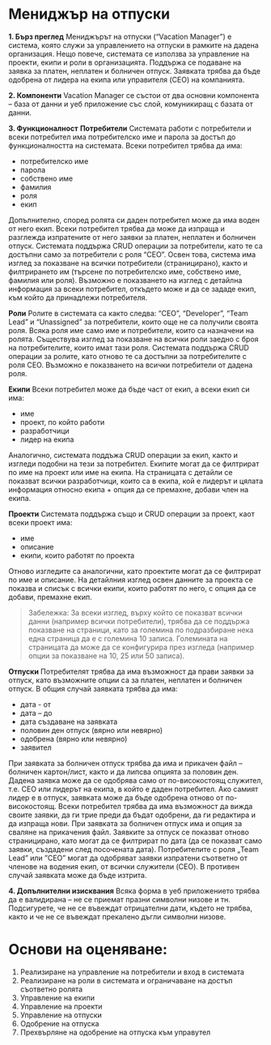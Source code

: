 
# Мениджър на отпуски

**1.	Бърз преглед**
Мениджърът на отпуски (“Vacation Manager”) е система, която служи за управлението на отпуски в рамките на дадена организация. Нещо повече, системата се използва за управление на проекти, екипи и роли в организацията. Поддържа се подаване на заявка за платен, неплатен и болничен отпуск. Заявката трябва да бъде одобрена от лидера на екипа или управителя (CEO) на компанията.

**2.	Компоненти**
Vacation Manager се състои от два основни компонента – база от данни и уеб приложение със слой, комуникиращ с базата от данни. 

**3.	Функционалност**
**Потребители**
Системата работи с потребители и всеки потребител има потребителско име и парола за достъп до функционалността на системата. Всеки потребител трябва да има:
- потребителско име
- парола
- собствено име
- фамилия
- роля
- екип

Допълнително, според ролята си даден потребител може да има воден от него екип. Всеки потребител трябва да може да изпраща и разглежда изпратените от него заявки за платен, неплатен и болничен отпуск. Системата поддържа CRUD операции за потребители, като те са достъпни само за потребители с роля “CEO”. Освен това, система има изглед за показване на всички потребители (страницирано), както и филтрирането им (търсене по потребителско име, собствено име, фамилия или роля). Възможно е показването на изглед с детайлна информация за всеки потребител, откъдето може и да се зададе екип, към който да принадлежи потребителя.

**Роли**
	Ролите в системата са както следва: “CEO”, “Developer”, “Team Lead” и “Unassigned” за потребители, които още не са получили своята роля. Всяка роля име само име и потребители, които са назначени на ролята. Съществува изглед за показване на всички роли заедно с броя на потребителите, които имат тази роля. Системата поддържа CRUD операции за ролите, като отново те са достъпни за потребителите с роля CEO. Възможно е показването на всички потребители от дадена роля.

**Екипи**
Всеки потребител може да бъде част от екип, а всеки екип си има:
- име
- проект, по който работи
- разработчици
- лидер на екипа

Аналогично, системата поддъжа CRUD операции за екип, както и изгледи подобни на тези за потребител. Екипите могат да се филтрират по име на проект или име на екипа. На страницата с детайли се показват всички разработчици, които са в екипа, кой е лидерът и цялата информация относно екипа + опция да се премахне, добави член на екипа. 

**Проекти**
Системата поддържа също и CRUD операции за проект, каот всеки проект има:
- име
- описание
- екипи, които работят по проекта

Отново изгледите са аналогични, като проектите могат да се филтрират по име и описание. На детайлния изглед освен данните за проекта се показва и списък с всички екипи, които работят по него, с опция да се добави, премахне екип.

>Забележка: За всеки изглед, върху който се показват всички данни (например всички потребители), трябва да се поддържа показване на страници, като за големина по подразбиране нека една страница да е с големина 10 записа. Големината на страницата да може да се конфигурира през изгледа (например опции за показване на 10, 25 или 50 записа).

**Отпуски**
	Потребителят трябва да има възможност да прави заявки за отпуск, като възможните опции са за платен, неплатен и болничен отпуск. В общия случай заявката трябва да има:
- дата - от
- дата – до
- дата създаване на заявката
- половин ден отпуск (вярно или невярно)
- одобрена (вярно или невярно)
- заявител

При заявката за болничен отпуск трябва да има и прикачен файл – болничен картон/лист, както и да липсва опцията за половин ден.
Дадена заявка може да се одобрява само от по-високостоящ служител, т.е. CEO или лидерът на екипа, в който е даден потребител. Ако самият лидер е в отпуск, заявката може да бъде одобрена отново от по-високостоящ. 
Всеки потребител трябва да има възможност да вижда своите заявки, да ги трие преди да бъдат одобрени, да ги редактира и да изпраща нови. При заявката за болничен отпуск има и опция за сваляне на прикачения файл. Заявките за отпуск се показват отново страницирано, като могат да се филтрират по дата (да се показват само заявки, създадени след посочената дата).
Потребителите с роля „Team Lead” или ”CEO” могат да одобряват заявки изпратени съответно от членове на водения екип, от всички служители (CEO). В противен случай заявката може да бъде изтрита.

**4.	Допълнителни изисквания**
Всяка форма в уеб приложението трябва да е валидирана – не се приемат празни символни низове и тн. Подсигурете, че не се въвеждат отрицателни дати, където не трябва, както и че не се въвеждат прекалено дъгли символни низове.

# Основи на оценяване:
1.  Реализиране на управление на потребители и вход в системата
2.  Реализиране на роли в системата и ограничаване на достъп съответно ролята
3.  Управление на екипи
4.  Управление на проекти
5.  Управление на отпуски
6.  Одобрение на отпуска
7.  Прехвърляне на одобрение на отпуска към управутел